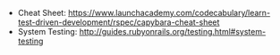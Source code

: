 - Cheat Sheet: https://www.launchacademy.com/codecabulary/learn-test-driven-development/rspec/capybara-cheat-sheet
- System Testing: http://guides.rubyonrails.org/testing.html#system-testing
